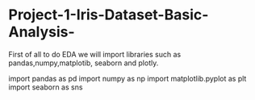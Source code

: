# Project-1-Iris-Dataset-Basic-Analysis-

First of all to do EDA we will import libraries such as pandas,numpy,matplotib, seaborn and plotly.

import pandas as pd
import numpy as np
import matplotlib.pyplot as plt
import seaborn as sns

